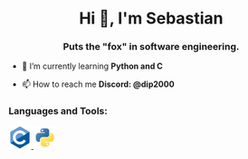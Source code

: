 <h1 align="center">Hi 👋, I'm Sebastian</h1>
<h3 align="center">Puts the "fox" in software engineering. </h3>

- 🌱 I’m currently learning **Python and C**

- 📫 How to reach me **Discord: @dip2000**


<h3 align="left">Languages and Tools:</h3>
<p align="left"> <a href="https://www.cprogramming.com/" target="_blank" rel="noreferrer"> <img src="https://raw.githubusercontent.com/devicons/devicon/master/icons/c/c-original.svg" alt="c" width="40" height="40"/> </a> <a href="https://www.python.org" target="_blank" rel="noreferrer"> <img src="https://raw.githubusercontent.com/devicons/devicon/master/icons/python/python-original.svg" alt="python" width="40" height="40"/> </a> </p>
